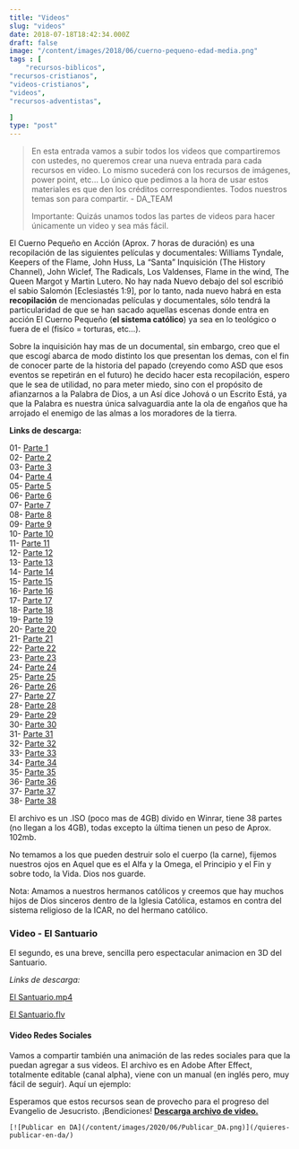 ```yaml
---
title: "Videos"
slug: "videos"
date: 2018-07-18T18:42:34.000Z
draft: false
image: "/content/images/2018/06/cuerno-pequeno-edad-media.png"
tags : [
    "recursos-biblicos",
"recursos-cristianos",
"videos-cristianos",
"videos",
"recursos-adventistas",

]
type: "post"
---
```


   
>  En esta entrada vamos a subir todos los videos que compartiremos con ustedes, no queremos crear una nueva entrada para cada recursos en video. Lo mismo sucederá con los recursos de imágenes, power point, etc... Lo único que pedimos a la hora de usar estos materiales es que den los créditos correspondientes. Todos nuestros temas son para compartir. - DA\_TEAM
> 
>   Importante: Quizás unamos todos las partes de videos para hacer únicamente un video y sea más fácil.

 El Cuerno Pequeño en Acción (Aprox. 7 horas de duración) es una recopilación de las siguientes películas y documentales: Williams Tyndale, Keepers of the Flame, John Huss, La “Santa” Inquisición (The History Channel), John Wiclef, The Radicals, Los Valdenses, Flame in the wind, The Queen Margot y Martin Lutero. No hay nada Nuevo debajo del sol escribió el sabio Salomón [Eclesiastés 1:9], por lo tanto, nada nuevo habrá en esta **recopilación** de mencionadas películas y documentales, sólo tendrá la particularidad de que se han sacado aquellas escenas donde entra en acción El Cuerno Pequeño (**el sistema católico**) ya sea en lo teológico o fuera de el (fisíco = torturas, etc…).

 Sobre la inquisición hay mas de un documental, sin embargo, creo que el que escogí abarca de modo distinto los que presentan los demas, con el fin de conocer parte de la historia del papado (creyendo como ASD que esos eventos se repetirán en el futuro) he decido hacer esta recopilación, espero que le sea de utilidad, no para meter miedo, sino con el propósito de afianzarnos a la Palabra de Dios, a un Así dice Johová o un Escrito Está, ya que la Palabra es nuestra única salvaguardia ante la ola de engaños que ha arrojado el enemigo de las almas a los moradores de la tierra.

 **Links de descarga:**

 01- [Parte 1](https://www.mediafire.com/file/izmn5mjiu2b/ECP.part01.rar)  
 02- [Parte 2](https://www.mediafire.com/file/nodzzzrzwtz/ECP.part02.rar)  
 03- [Parte 3](https://www.mediafire.com/file/zy45n5nzzz4/ECP.part03.rar)  
 04- [Parte 4](https://www.mediafire.com/file/zrmy3htmvw3/ECP.part04.rar)  
 05- [Parte 5](http://www.mediafire.com/file/tnjmydkam00/ECP.part05.rar)  
 06- [Parte 6](http://www.mediafire.com/file/deottzw0oyt/ECP.part06.rar)  
 07- [Parte 7](http://www.mediafire.com/file/jcw1zyzn2zw/ECP.part07.rar)  
 08- [Parte 8](https://www.mediafire.com/file/wqtommikuzw/ECP.part08.rar)  
 09- [Parte 9](http://www.mediafire.com/file/yemalncw3xg/ECP.part09.rar)  
 10- [Parte 10](http://www.mediafire.com/file/txodgaqydmt/ECP.part10.rar)  
 11- [Parte 11](http://www.mediafire.com/file/yzddgnrzdwt/ECP.part11.rar)  
 12- [Parte 12](http://www.mediafire.com/file/zizy5zbzgji/ECP.part12.rar)  
 13- [Parte 13](http://www.mediafire.com/file/mjnaytmnryj/ECP.part13.rar)  
 14- [Parte 14](http://www.mediafire.com/file/yzmmqm2rnll/ECP.part14.rar)  
 15- [Parte 15](http://www.mediafire.com/file/4jyjlthmdju/ECP.part15.rar)  
 16- [Parte 16](http://www.mediafire.com/file/w03ydmgmexn/ECP.part16.rar)  
 17- [Parte 17](http://www.mediafire.com/file/zqznng12m2v/ECP.part17.rar)  
 18- [Parte 18](http://www.mediafire.com/file/mnymwdhrbzd/ECP.part18.rar)  
 19- [Parte 19](http://www.mediafire.com/file/zmh4bin2jit/ECP.part19.rar)  
 20- [Parte 20](http://www.mediafire.com/file/mg2ygz1mymm/ECP.part20.rar)  
 21- [Parte 21](http://www.mediafire.com/file/ctjgzlzjijm/ECP.part21.rar)  
 22- [Parte 22](http://www.mediafire.com/file/djmonrwkonn/ECP.part22.rar)  
 23- [Parte 23](http://www.mediafire.com/file/dntyzcwwtu4/ECP.part23.rar)  
 24- [Parte 24](http://www.mediafire.com/file/onzxczjjnzd/ECP.part24.rar)  
 25- [Parte 25](http://www.mediafire.com/file/jzn5tetyzzm/ECP.part25.rar)  
 26- [Parte 26](http://www.mediafire.com/file/nby3wz2w22f/ECP.part26.rar)  
 27- [Parte 27](http://www.mediafire.com/file/fkmxdmnuvwm/ECP.part27.rar)  
 28- [Parte 28](http://www.mediafire.com/file/htydyhymjnz/ECP.part28.rar)  
 29- [Parte 29](http://www.mediafire.com/file/n3mdnzjtjzw/ECP.part29.rar)  
 30- [Parte 30](http://www.mediafire.com/file/gxo2kzftjin/ECP.part30.rar)  
 31- [Parte 31](http://www.mediafire.com/file/0mjtnje1zgo/ECP.part31.rar)  
 32- [Parte 32](http://www.mediafire.com/file/tmymnht2jn4/ECP.part32.rar)  
 33- [Parte 33](http://www.mediafire.com/file/ozdzjndmhzd/ECP.part33.rar)  
 34- [Parte 34](http://www.mediafire.com/file/4takznof353/ECP.part34.rar)  
 35- [Parte 35](http://www.mediafire.com/file/ywtm1oeljtt/ECP.part35.rar)  
 36- [Parte 36](http://www.mediafire.com/file/n2owhnyw2zj/ECP.part36.rar)  
 37- [Parte 37](http://www.mediafire.com/file/zy4zo3z2tmk/ECP.part37.rar)  
 38- [Parte 38](http://www.mediafire.com/file/tomew12omv2/ECP.part38.rar)

 El archivo es un .ISO (poco mas de 4GB) divido en Winrar, tiene 38 partes (no llegan a los 4GB), todas excepto la última tienen un peso de Aprox. 102mb.

 No temamos a los que pueden destruir solo el cuerpo (la carne), fijemos nuestros ojos en Aquel que es el Alfa y la Omega, el Principio y el Fin y sobre todo, la Vida. Dios nos guarde.

 Nota: Amamos a nuestros hermanos católicos y creemos que hay muchos hijos de Dios sinceros dentro de la Iglesia Católica, estamos en contra del sistema religioso de la ICAR, no del hermano católico.

 ### Video - El Santuario

 El segundo, es una breve, sencilla pero espectacular animacion en 3D del Santuario.

 *Links de descarga:*

 [El Santuario.mp4](https://www.mediafire.com/?9loqebo9172pga4)

 [El Santuario.flv](https://www.mediafire.com/?40m4l7h1fksdv60)

 #### Video Redes Sociales

 Vamos a compartir también una animación de las redes sociales para que la puedan agregar a sus videos. El archivo es en Adobe After Effect, totalmente editable (canal alpha), viene con un manual (en inglés pero, muy fácil de seguir). Aquí un ejemplo:

 Esperamos que estos recursos sean de provecho para el progreso del Evangelio de Jesucristo. ¡Bendiciones! **[Descarga archivo de video.](https://www.mediafire.com/?c3923cncaqhih0r)**

    [![Publicar en DA](/content/images/2020/06/Publicar_DA.png)](/quieres-publicar-en-da/) 